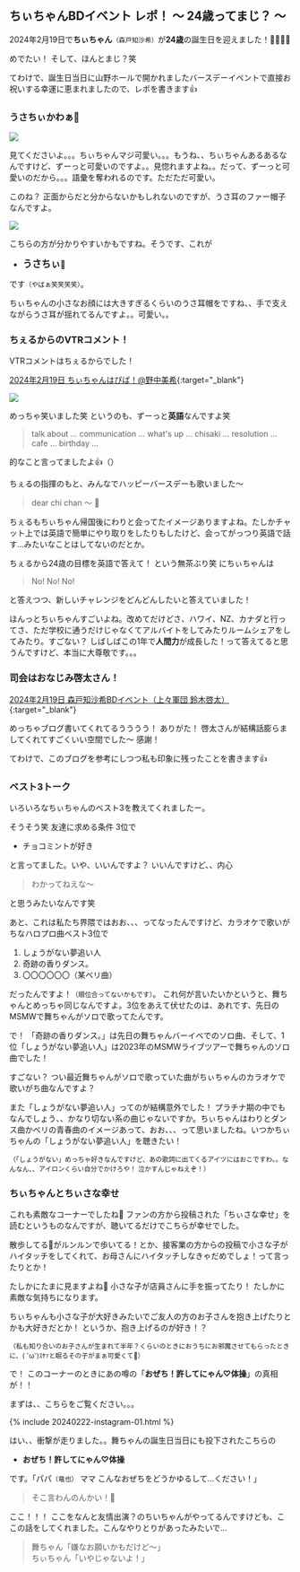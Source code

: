 ## ちぃちゃんBDイベント レポ！ ～ 24歳ってまじ？ ～

2024年2月19日で**ちぃちゃん**<small>（森戸知沙希）</small>が**24歳**の誕生日を迎えました！👏👏👏👏 

めでたい！ そして、ほんとまじ？笑

てわけで、誕生日当日に山野ホールで開かれましたバースデーイベントで直接お祝いする幸運に恵まれましたので、レポを書きます👍

### うさちぃかわぁ🐇

![](..\assets\img\20240223\IMG_4967.JPG)

見てくださいよ。。。ちぃちゃんマジ可愛い。。。もうね、、ちぃちゃんあるあるなんですけど、ずーっと可愛いのですよ。。見惚れますよね。。だって、ずーっと可愛いのだから。。。語彙を奪われるのです。ただただ可愛い。

このね？ 正面からだと分からないかもしれないのですが、うさ耳のファー帽子なんですよ。

![](..\assets\img\20240223\IMG_5025.PNG)

こちらの方が分かりやすいかもですね。そうです、これが

* <big>**うさちぃ**</big>🐇

です<small>（やばぁ笑笑笑笑）</small>。

ちぃちゃんの小さなお顔には大きすぎるくらいのうさ耳帽をですね、、手で支えながらうさ耳が揺れてるんですよ。。可愛い。。

### ちぇるからのVTRコメント！

VTRコメントはちぇるからでした！

[2024年2月19日 ちぃちゃんはぴば！@野中美希](https://ameblo.jp/mm-12ki/entry-12841239842.html){:target="_blank"}

![](..\assets\img\20240223\ちぇる.jpeg)

めっちゃ笑いました笑 というのも、ずーっと**英語**なんですよ笑

> talk about ... communication ... what's up ... chisaki ... resolution ... cafe ... birthday ... 

的なこと言ってましたよ👍（）

ちぇるの指揮のもと、みんなでハッピーバースデーも歌いました～

> dear chi chan ～ 🎵

ちぇるもちぃちゃん帰国後にわりと会ってたイメージありますよね。たしかチャット上では英語で簡単にやり取りをしたりもしたけど、会ってがっつり英語で話す…みたいなことはしてないのだとか。

ちぇるから24歳の目標を英語で答えて！ という無茶ぶり笑 にちぃちゃんは

> No! No! No!

と答えつつ、新しいチャレンジをどんどんしたいと答えていました！

ほんっとちぃちゃんすごいよね。改めてだけどさ、ハワイ、NZ、カナダと行ってさ、ただ学校に通うだけじゃなくてアルバイトをしてみたりルームシェアをしてみたり。すごない？ しばしばこの1年で**人間力**が成長した！って答えてると思うんですけど、本当に大尊敬です。。。

### 司会はおなじみ啓太さん！

[2024年2月19日 森戸知沙希BDイベント（上々軍団 鈴木啓太）](https://ameblo.jp/keita-suzuki-official/entry-12841278517.html){:target="_blank"}

めっちゃブログ書いてくれてるうううう！ ありがた！ 啓太さんが結構話膨らましてくれてすごくいい空間でした～ 感謝！

てわけで、このブログを参考にしつつ私も印象に残ったことを書きます👍

### ベスト3トーク

いろいろなちぃちゃんのベスト3を教えてくれましたー。

そうそう笑 友達に求める条件 3位で

* チョコミントが好き

と言ってました。いや、いいんですよ？ いいんですけど、、内心

> わかってねえな～

と思うみたいなんです笑 

あと、これは私たち界隈ではおお、、、ってなったんですけど、カラオケで歌いがちなハロプロ曲ベスト3位で

1. しょうがない夢追い人
2. 奇跡の香りダンス。
3. 〇〇〇〇〇〇（某ベリ曲）

だったんですよ！<small>（順位合ってないかもです）</small>。 これ何が言いたいかというと、舞ちゃんとめっちゃ同じなんですよ。3位をあえて伏せたのは、あれです、先日のMSMWで舞ちゃんがソロで歌ってたんです。

で！ 「奇跡の香りダンス。」は先日の舞ちゃんバーイベでのソロ曲、そして、1位「しょうがない夢追い人」は2023年のMSMWライブツアーで舞ちゃんのソロ曲でした！

すごない？ つい最近舞ちゃんがソロで歌っていた曲がちぃちゃんのカラオケで歌いがち曲なんですよ？

また「しょうがない夢追い人」ってのが結構意外でした！ プラチナ期の中でもなんでしょう、、かなり切ない系の曲じゃないですか。ちぃちゃんはわりとダンス曲かベリの青春曲のイメージあって、おお、、、って思いましたね。いつかちぃちゃんの「しょうがない夢追い人」を聴きたい！

<small>（「しょうがない」めっちゃ好きなんですけど、あの歌詞に出てくるアイツにはおこですわ。。なんなん、、アイロンくらい自分でかけろや！ 泣かすんじゃねえぞ！）</small>

### ちぃちゃんとちぃさな幸せ

これも素敵なコーナーでしたね🥰 ファンの方から投稿された「ちぃさな幸せ」を読むというものなんですが、聴いてるだけでこちらが幸せでした。

散歩してる🐶がルンルンで歩いてる！とか、接客業の方からの投稿で小さな子がハイタッチをしてくれて、お母さんにハイタッチしなきゃだめでしょ！って言ったりとか！

たしかにたまに見ますよね🥰 小さな子が店員さんに手を振ってたり！ たしかに素敵な気持ちになります。

ちぃちゃんも小さな子が大好きみたいでご友人の方のお子さんを抱き上げたりとかも大好きだとか！ というか、抱き上げるのが好き！？

<small>（私も知り合いのお子さんが生まれて半年？くらいのときにおうちにお邪魔させてもらったときに、( ˘ω˘)ｽﾔｧと眠るその子がまぁ可愛くて🥰）</small>

で！ このコーナーのときにあの噂の「**おぜち！許してにゃん♡体操**」の真相が！！

まずは、、こちらをご覧ください。。。

{% include 20240222-instagram-01.html %}

はい、、衝撃が走りました。。舞ちゃんの誕生日当日にも投下されたこちらの

* **おぜち！許してにゃん♡体操**

です。「パパ<small>（竜也）</small> ママ こんなおぜちをどうかゆるして…ください！」

> そこ言わんのんかい！🫲

ここ！！！ ここをなんと友情出演？のちいちゃんがやってるんですけども、ここの話をしてくれました。こんなやりとりがあったみたいで…

> 舞ちゃん「嫌なお願いかもだけど〜」<br> ちぃちゃん「いやじゃないよ！」

